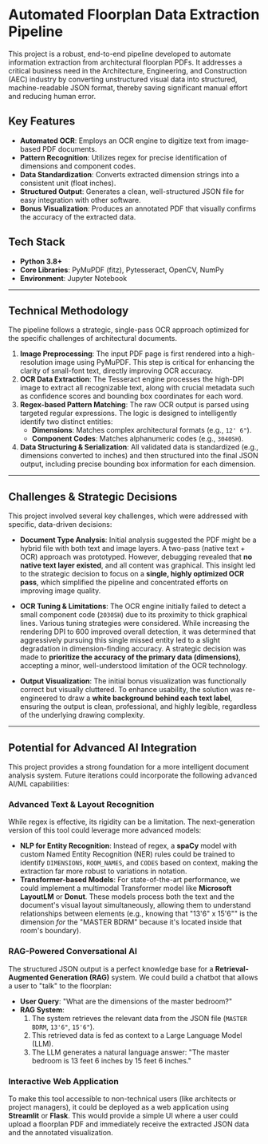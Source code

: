 # Automated Floorplan Data Extraction Pipeline

This project is a robust, end-to-end pipeline developed to automate information extraction from architectural floorplan PDFs. It addresses a critical business need in the Architecture, Engineering, and Construction (AEC) industry by converting unstructured visual data into structured, machine-readable JSON format, thereby saving significant manual effort and reducing human error.

## Key Features

* **Automated OCR**: Employs an OCR engine to digitize text from image-based PDF documents.
* **Pattern Recognition**: Utilizes regex for precise identification of dimensions and component codes.
* **Data Standardization**: Converts extracted dimension strings into a consistent unit (float inches).
* **Structured Output**: Generates a clean, well-structured JSON file for easy integration with other software.
* **Bonus Visualization**: Produces an annotated PDF that visually confirms the accuracy of the extracted data.

## Tech Stack

* **Python 3.8+**
* **Core Libraries**: PyMuPDF (fitz), Pytesseract, OpenCV, NumPy
* **Environment**: Jupyter Notebook

---

## Technical Methodology

The pipeline follows a strategic, single-pass OCR approach optimized for the specific challenges of architectural documents.

1.  **Image Preprocessing**: The input PDF page is first rendered into a high-resolution image using PyMuPDF. This step is critical for enhancing the clarity of small-font text, directly improving OCR accuracy.
2.  **OCR Data Extraction**: The Tesseract engine processes the high-DPI image to extract all recognizable text, along with crucial metadata such as confidence scores and bounding box coordinates for each word.
3.  **Regex-based Pattern Matching**: The raw OCR output is parsed using targeted regular expressions. The logic is designed to intelligently identify two distinct entities:
    * **Dimensions**: Matches complex architectural formats (e.g., `12' 6"`).
    * **Component Codes**: Matches alphanumeric codes (e.g., `3040SH`).
4.  **Data Structuring & Serialization**: All validated data is standardized (e.g., dimensions converted to inches) and then structured into the final JSON output, including precise bounding box information for each dimension.

---

## Challenges & Strategic Decisions

This project involved several key challenges, which were addressed with specific, data-driven decisions:

* **Document Type Analysis**: Initial analysis suggested the PDF might be a hybrid file with both text and image layers. A two-pass (native text + OCR) approach was prototyped. However, debugging revealed that **no native text layer existed**, and all content was graphical. This insight led to the strategic decision to focus on a **single, highly optimized OCR pass**, which simplified the pipeline and concentrated efforts on improving image quality.

* **OCR Tuning & Limitations**: The OCR engine initially failed to detect a small component code (`2030SH`) due to its proximity to thick graphical lines. Various tuning strategies were considered. While increasing the rendering DPI to 600 improved overall detection, it was determined that aggressively pursuing this single missed entity led to a slight degradation in dimension-finding accuracy. A strategic decision was made to **prioritize the accuracy of the primary data (dimensions)**, accepting a minor, well-understood limitation of the OCR technology.

* **Output Visualization**: The initial bonus visualization was functionally correct but visually cluttered. To enhance usability, the solution was re-engineered to draw a **white background behind each text label**, ensuring the output is clean, professional, and highly legible, regardless of the underlying drawing complexity.

---

## Potential for Advanced AI Integration

This project provides a strong foundation for a more intelligent document analysis system. Future iterations could incorporate the following advanced AI/ML capabilities:

### Advanced Text & Layout Recognition

While regex is effective, its rigidity can be a limitation. The next-generation version of this tool could leverage more advanced models:

* **NLP for Entity Recognition**: Instead of regex, a **spaCy** model with custom Named Entity Recognition (NER) rules could be trained to identify `DIMENSIONS`, `ROOM_NAMES`, and `CODES` based on context, making the extraction far more robust to variations in notation.
* **Transformer-based Models**: For state-of-the-art performance, we could implement a multimodal Transformer model like **Microsoft LayoutLM** or **Donut**. These models process both the text and the document's visual layout simultaneously, allowing them to understand relationships between elements (e.g., knowing that "13'6" x 15'6"" is the dimension *for* the "MASTER BDRM" because it's located inside that room's boundary).

### RAG-Powered Conversational AI

The structured JSON output is a perfect knowledge base for a **Retrieval-Augmented Generation (RAG)** system. We could build a chatbot that allows a user to "talk" to the floorplan:

* **User Query**: "What are the dimensions of the master bedroom?"
* **RAG System**:
    1.  The system retrieves the relevant data from the JSON file (`MASTER BDRM`, `13'6"`, `15'6"`).
    2.  This retrieved data is fed as context to a Large Language Model (LLM).
    3.  The LLM generates a natural language answer: "The master bedroom is 13 feet 6 inches by 15 feet 6 inches."

### Interactive Web Application

To make this tool accessible to non-technical users (like architects or project managers), it could be deployed as a web application using **Streamlit** or **Flask**. This would provide a simple UI where a user could upload a floorplan PDF and immediately receive the extracted JSON data and the annotated visualization.